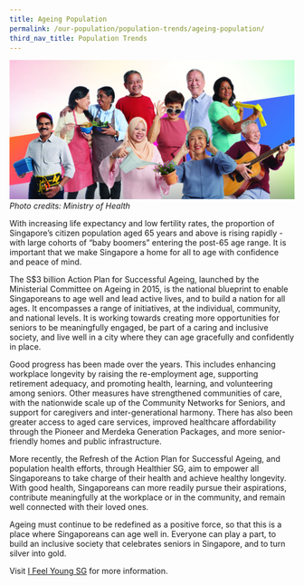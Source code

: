 ```yaml
---
title: Ageing Population
permalink: /our-population/population-trends/ageing-population/
third_nav_title: Population Trends
---
```

![Photo credits: Ministry of Health](/images/stock-image-20.jpg)
*Photo credits: Ministry of Health*

With increasing life expectancy and low fertility rates, the proportion of Singapore’s citizen population aged 65 years and above is rising rapidly - with large cohorts of “baby boomers” entering the post-65 age range. It is important that we make Singapore a home for all to age with confidence and peace of mind.

The S$3 billion Action Plan for Successful Ageing, launched by the Ministerial Committee on Ageing in 2015, is the national blueprint to enable Singaporeans to age well and lead active lives, and to build a nation for all ages. It encompasses a range of initiatives, at the individual, community, and national levels. It is working towards creating more opportunities for seniors to be meaningfully engaged, be part of a caring and inclusive society, and live well in a city where they can age gracefully and confidently in place.

Good progress has been made over the years. This includes enhancing workplace longevity by raising the re-employment age, supporting retirement adequacy, and promoting health, learning, and volunteering among seniors. Other measures have strengthened communities of care, with the nationwide scale up of the Community Networks for Seniors, and support for caregivers and inter-generational harmony. There has also been greater access to aged care services, improved healthcare affordability through the Pioneer and Merdeka Generation Packages, and more senior-friendly homes and public infrastructure.

More recently, the Refresh of the Action Plan for Successful Ageing, and population health efforts, through Healthier SG, aim to empower all Singaporeans to take charge of their health and achieve healthy longevity. With good health, Singaporeans can more readily pursue their aspirations, contribute meaningfully at the workplace or in the community, and remain well connected with their loved ones.

Ageing must continue to be redefined as a positive force, so that this is a place where Singaporeans can age well in. Everyone can play a part, to build an inclusive society that celebrates seniors in Singapore, and to turn silver into gold.

Visit [I Feel Young SG](https://www.moh.gov.sg/ifeelyoungsg/home) for more information. 
